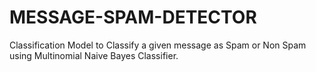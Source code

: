 # MESSAGE-SPAM-DETECTOR
Classification Model to Classify a given message as Spam or Non Spam using Multinomial Naive Bayes Classifier.
